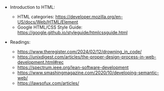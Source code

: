 - Introduction to HTML:
    - HTML categories: https://developer.mozilla.org/en-US/docs/Web/HTML/Element
    - Google HTML/CSS Style Guide: https://google.github.io/styleguide/htmlcssguide.html

- Readings:
    - https://www.theregister.com/2024/02/12/drowning_in_code/
    - https://unixdigest.com/articles/the-proper-design-process-in-web-development.html#rec
    - https://spectrum.ieee.org/lean-software-development
    - https://www.smashingmagazine.com/2020/10/developing-semantic-web/
    - https://lawsofux.com/articles/

